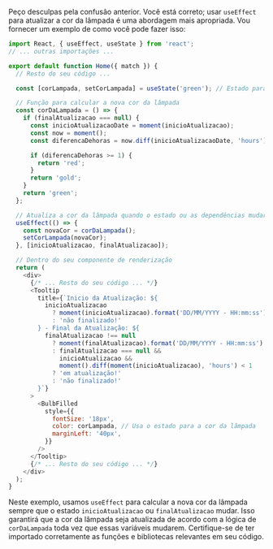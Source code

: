 Peço desculpas pela confusão anterior. Você está correto; usar `useEffect` para atualizar a cor da lâmpada é uma abordagem mais apropriada. Vou fornecer um exemplo de como você pode fazer isso:

```javascript
import React, { useEffect, useState } from 'react';
// ... outras importações ...

export default function Home({ match }) {
  // Resto do seu código ...

  const [corLampada, setCorLampada] = useState('green'); // Estado para armazenar a cor da lâmpada

  // Função para calcular a nova cor da lâmpada
  const corDaLampada = () => {
    if (finalAtualizacao === null) {
      const inicioAtualizacaoDate = moment(inicioAtualizacao);
      const now = moment();
      const diferencaDehoras = now.diff(inicioAtualizacaoDate, 'hours');

      if (diferencaDehoras >= 1) {
        return 'red';
      }
      return 'gold';
    }
    return 'green';
  };

  // Atualiza a cor da lâmpada quando o estado ou as dependências mudarem
  useEffect(() => {
    const novaCor = corDaLampada();
    setCorLampada(novaCor);
  }, [inicioAtualizacao, finalAtualizacao]);

  // Dentro do seu componente de renderização
  return (
    <div>
      {/* ... Resto do seu código ... */}
      <Tooltip
        title={`Inicio da Atualização: ${
          inicioAtualizacao
            ? moment(inicioAtualizacao).format('DD/MM/YYYY - HH:mm:ss')
            : 'não finalizado!'
        } - Final da Atualização: ${
          finalAtualizacao !== null
            ? moment(finalAtualizacao).format('DD/MM/YYYY - HH:mm:ss')
            : finalAtualizacao === null &&
              inicioAtualizacao &&
              moment().diff(moment(inicioAtualizacao), 'hours') < 1
            ? 'em atualização!'
            : 'não finalizado!'
        }`}
      >
        <BulbFilled
          style={{
            fontSize: '18px',
            color: corLampada, // Usa o estado para a cor da lâmpada
            marginLeft: '40px',
          }}
        />
      </Tooltip>
      {/* ... Resto do seu código ... */}
    </div>
  );
}
```

Neste exemplo, usamos `useEffect` para calcular a nova cor da lâmpada sempre que o estado `inicioAtualizacao` ou `finalAtualizacao` mudar. Isso garantirá que a cor da lâmpada seja atualizada de acordo com a lógica de `corDaLampada` toda vez que essas variáveis mudarem. Certifique-se de ter importado corretamente as funções e bibliotecas relevantes em seu código.